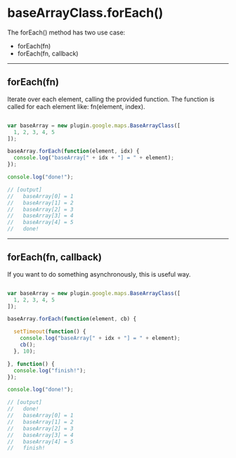 # baseArrayClass.forEach()

The forEach() method has two use case:
- forEach(fn)
- forEach(fn, callback)

-----

## forEach(fn)

Iterate over each element, calling the provided function.
The function is called for each element like: fn(element, index).

```js

var baseArray = new plugin.google.maps.BaseArrayClass([
  1, 2, 3, 4, 5
]);

baseArray.forEach(function(element, idx) {
  console.log("baseArray[" + idx + "] = " + element);
});

console.log("done!");

// [output]
//   baseArray[0] = 1
//   baseArray[1] = 2
//   baseArray[2] = 3
//   baseArray[3] = 4
//   baseArray[4] = 5
//   done!
```

-----

## forEach(fn, callback)

If you want to do something asynchronously, this is useful way.

```js

var baseArray = new plugin.google.maps.BaseArrayClass([
  1, 2, 3, 4, 5
]);

baseArray.forEach(function(element, cb) {

  setTimeout(function() {
    console.log("baseArray[" + idx + "] = " + element);
    cb();
  }, 10);

}, function() {
  console.log("finish!");
});

console.log("done!");

// [output]
//   done!
//   baseArray[0] = 1
//   baseArray[1] = 2
//   baseArray[2] = 3
//   baseArray[3] = 4
//   baseArray[4] = 5
//   finish!
```
